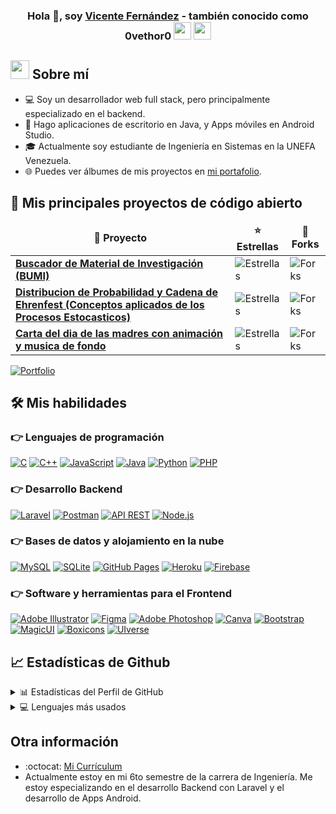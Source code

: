 <h3 align="center">Hola 👋, soy <a href="https://github.com/0vethor0/">Vicente Fernández</a> - también conocido como 0vethor0 <img src="https://media.giphy.com/media/hvRJCLFzcasrR4ia7z/giphy.gif" width="28"> <img src="https://emojis.slackmojis.com/emojis/images/1531849430/4246/blob-sunglasses.gif?1531849430" width="28"/></h3>

## <img src="https://github.com/7oSkaaa/7oSkaaa/blob/main/Images/about_me.gif?raw=true" width="30"> Sobre mí

* 💻 Soy un desarrollador web full stack, pero principalmente especializado en el backend.
* 📱 Hago aplicaciones de escritorio en Java, y Apps móviles en Android Studio.
* 🎓 Actualmente soy estudiante de Ingeniería en Sistemas en la UNEFA Venezuela.
* 🌐 Puedes ver álbumes de mis proyectos en [mi portafolio](https://portafolio-vincent-dev.vercel.app).

## 📘 Mis principales proyectos de código abierto

<!-- Nota: Reemplacé los proyectos de ejemplo con tu proyecto "BUMI" y otros marcadores de posición. -->
<!-- Deberías actualizarlos con tus propios proyectos y sus estadísticas. -->
<table width="100%">
  <thead align="center">
    <tr style="border: none;">
      <td><b>📘 Proyecto</b></td>
      <td><b>⭐ Estrellas</b></td>
      <td><b>🤝 Forks</b></td>
    </tr>
  </thead>
  <tbody>
    <tr>
      <td><a href="https://github.com/0vethor0/BUMI"><b>Buscador de Material de Investigación (BUMI)</b></a></td>
      <td><img alt="Estrellas" src="https://img.shields.io/github/stars/0vethor0/BUMI?style=flat-square&labelColor=343b41"/></td>
      <td><img alt="Forks" src="https://img.shields.io/github/forks/0vethor0/BUMI?style=flat-square&labelColor=343b41"/></td>
    </tr>
    <tr>
      <td><a href="https://github.com/0vethor0/DistribucionProbabilidadCadenaEhrenfest"><b>Distribucion de Probabilidad y Cadena de Ehrenfest (Conceptos aplicados de los Procesos Estocasticos)</b></a></td>
      <td><img alt="Estrellas" src="https://img.shields.io/github/stars/0vethor0/DistribucionProbabilidadCadenaEhrenfest?style=flat-square&labelColor=343b41"/></td>
      <td><img alt="Forks" src="https://img.shields.io/github/forks/0vethor0/DistribucionProbabilidadCadenaEhrenfest?style=flat-square&labelColor=343b41"/></td>
    </tr>
    <tr>
      <td><a href="https://github.com/0vethor0/carta_dia_de_las_madres_con_automusica"><b>Carta del dia de las madres con animación y musica de fondo</b></a></td>
      <td><img alt="Estrellas" src="https://img.shields.io/github/stars/0vethor0/carta_dia_de_las_madres_con_automusica?style=flat-square&labelColor=343b41"/></td>
      <td><img alt="Forks" src="https://img.shields.io/github/forks/0vethor0/carta_dia_de_las_madres_con_automusica?style=flat-square&labelColor=343b41"/></td>
    </tr>
  </tbody>
</table>

<p align="left">
  <a href="https://github.com/0vethor0?tab=repositories"><img alt="Portfolio" title="Portfolio" src="https://img.shields.io/badge/-More%20Repos-black?style=for-the-badge&logo=addthis&logoColor=white"/></a>
</p>

## 🛠️ Mis habilidades

### 👉 Lenguajes de programación
<p align="left"> 
  <a href="https://www.cprogramming.com/" target="_blank"><img alt="C" src="https://img.shields.io/badge/C%20-%232370ED.svg?logo=c&logoColor=white"></a> 
  <a href="https://www.w3schools.com/cpp/" target="_blank"><img alt="C++" src="https://img.shields.io/badge/C++%20-%2300599C.svg?logo=c%2B%2B&logoColor=white"></a> 
  <a href="https://developer.mozilla.org/en-US/docs/Web/JavaScript" target="_blank"><img alt="JavaScript" src="https://img.shields.io/badge/JavaScript%20-%23F7DF1E.svg?logo=javascript&logoColor=black"></a>
  <a href="https://www.java.com" target="_blank"><img alt="Java" src="https://img.shields.io/badge/Java-%23007396.svg?logo=java&logoColor=white"></a>
  <a href="https://www.python.org" target="_blank"><img alt="Python" src="https://img.shields.io/badge/Python%20-%2314354C.svg?logo=python&logoColor=white"></a>
  <a href="https://www.php.net/"><img alt="PHP" src="https://img.shields.io/badge/PHP-%23777BB4.svg?logo=php&logoColor=white"/></a>
</p>

### 👉 Desarrollo Backend
<p align="left">
  
  <a href="https://laravel.com/" target="_blank"><img alt="Laravel" src="https://img.shields.io/badge/Laravel-%23FF2D20.svg?logo=laravel&logoColor=white"></a>
  <a href="https://www.postman.com/" target="_blank"><img alt="Postman" src="https://img.shields.io/badge/Postman-%23FF6C37.svg?logo=postman&logoColor=white"></a>
  <a href="https://en.wikipedia.org/wiki/Representational_state_transfer" target="_blank"><img alt="API REST" src="https://img.shields.io/badge/API%20REST-lightgrey?style=flat"></a>
  <a href="https://nodejs.org/en/" target="_blank"><img alt="Node.js" src="https://img.shields.io/badge/Node.js-%23339933.svg?logo=node.js&logoColor=white"></a>

</p>

### 👉 Bases de datos y alojamiento en la nube
<p align="left">
  <a href="https://www.mysql.com/"><img alt="MySQL" src="https://img.shields.io/badge/MySQL-%2300f.svg?style=flat&logo=mysql&logoColor=white"></a>
  <a href="https://www.sqlite.org/"><img alt="SQLite" src ="https://img.shields.io/badge/sqlite-%2307405e.svg?style=flat&logo=sqlite&logoColor=white"/></a>
  <a href="https://pages.github.com/"><img alt="GitHub Pages" src="https://img.shields.io/badge/GitHub%20Pages-%23327FC7.svg?style=flat&logo=github&logoColor=white"></a>
  <a href="https://www.heroku.com/"><img alt="Heroku" src="https://img.shields.io/badge/Heroku%20-%23430098.svg?logo=heroku&logoColor=white"></a>  
  <a href="https://firebase.google.com/"><img alt="Firebase" src ="https://img.shields.io/badge/Firebase-%23316192.svg?logo=firebase&logoColor=white"></a>
</p>
  
### 👉 Software y herramientas para el Frontend
<p align="left">
  <a href="https://www.adobe.com/in/products/illustrator.html" target="_blank"><img alt="Adobe Illustrator" src="https://img.shields.io/badge/Adobe%20Illustrator-%23FF9A00.svg?style=flat&logo=adobeillustrator&logoColor=white"/></a> 
  <a href="https://www.figma.com/" target="_blank"><img alt="Figma" src="https://img.shields.io/badge/Figma-%23F24E1E.svg?logo=figma&logoColor=white"></a>
  <a href="https://www.adobe.com/products/photoshop.html" target="_blank"><img alt="Adobe Photoshop" src="https://img.shields.io/badge/Adobe%20Photoshop-%2331A8FF.svg?logo=adobe%20photoshop&logoColor=white"></a>
  <a href="https://www.canva.com/"><img alt="Canva" src="https://img.shields.io/badge/Canva-%2300C4CC.svg?style=flat&logo=Canva&logoColor=white"/></a>
  <a href="https://getbootstrap.com" target="_blank"><img alt="Bootstrap" src="https://img.shields.io/badge/Bootstrap-%23563D7C.svg?style=flat&logo=bootstrap&logoColor=white"/></a>
  <a href="https://magicui.design/" target="_blank"><img alt="MagicUI" src="https://img.shields.io/badge/MagicUI-blue?style=flat&logoColor=white"></a>
  <a href="https://boxicons.com/" target="_blank"><img alt="Boxicons" src="https://img.shields.io/badge/Boxicons-34B7F1?style=flat&logo=boxicons&logoColor=white"></a>
  <a href="https://uiverse.io/" target="_blank"><img alt="UIverse" src="https://img.shields.io/badge/UIverse-lightgrey?style=flat"></a>
</p>


## 📈 Estadísticas de Github

<details>
  <summary>📊 Estadísticas del Perfil de GitHub</summary>
  <br/>
  <a href="https://github.com/anuraghazra/github-readme-stats">
    <img alt="Estadísticas de 0vethor0 en Github" src="https://github-readme-stats.vercel.app/api?username=0vethor0&show_icons=true&count_private=true" />
  </a>
</details>

<details> 
  <summary>💻 Lenguajes más usados</summary>
  <br/>
  <a href="https://github.com/anuraghazra/github-readme-stats">
    <img alt="Lenguajes de 0vethor0" src="https://github-readme-stats.vercel.app/api/top-langs/?username=0vethor0&langs_count=10&layout=compact" />
  </a>
  <br/>
  <b>Nota:</b> Este gráfico es solo una métrica de los lenguajes en mi código público de GitHub y no refleja mi experiencia o nivel de habilidad.
</details>

## Otra información
- :octocat: [Mi Currículum](https://drive.google.com/file/d/1Hypltk8rJXuvpcbSwgrdA2xuSokawQSB/view?usp=sharing)
- Actualmente estoy en mi 6to semestre de la carrera de Ingeniería. Me estoy especializando en el desarrollo Backend con Laravel y el desarrollo de Apps Android.
